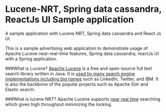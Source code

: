 # Lucene-NRT, Spring data cassandra, ReactJs UI Sample application
A sample application with Lucene NRT, Spring data cassandra and React Js UI.

This is a sample advertising web application to demonstrate usage of Apache Lucene near-real-time features, Spring data cassandra, reactJs UI with a Spring application.

###What is Lucene?
 [Apache Lucene](http://lucene.apache.org/) is a free and open-source full text search library written in Java. It is
 [used by many search engine implementations including big names](https://wiki.apache.org/lucene-java/PoweredBy) such as LinkedIn, Twitter, and IBM. It is
 also the backbone of the popular projects such as Apache Solr and Elastic search.
 
 ###What is lucene NRT?
 Apache Lucene supports [near real time](https://en.wikipedia.org/wiki/Real-time_computing#Near_real-time) searching which gives high throughput minimizing
 the locking. 
